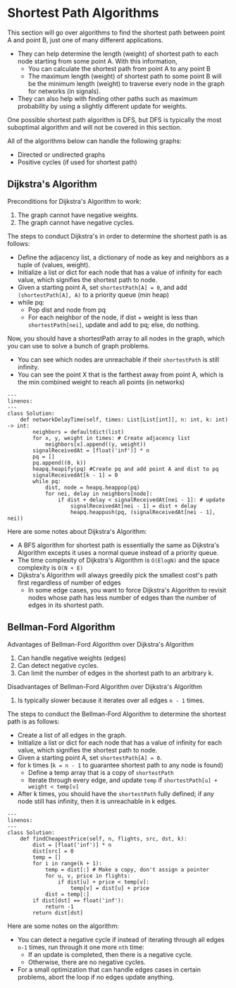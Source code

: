 # Shortest Path Algorithms
This section will go over algorithms to find the shortest path between point A and point B, just one of many different applications. 
- They can help determine the length (weight) of shortest path to each node starting from some point A. With this information, 
    - You can calculate the shortest path from point A to any point B
    - The maximum length (weight) of shortest path to some point B will be the minimum length (weight) to traverse every node in the graph for networks (in signals). 
- They can also help with finding other paths such as maximum probability by using a slightly different update for weights. 

One possible shortest path algorithm is DFS, but DFS is typically the most suboptimal algorithm and will not be covered in this section. 

All of the algorithms below can handle the following graphs:
- Directed or undirected graphs
- Positive cycles (if used for shortest path)

## Dijkstra's Algorithm
Preconditions for Dijkstra's Algorithm to work:
1. The graph cannot have negative weights. 
2. The graph cannot have negative cycles. 

The steps to conduct Dijkstra's in order to determine the shortest path is as follows:
- Define the adjacency list, a dictionary of node as key and neighbors as a tuple of (values, weight).  
- Initialize a list or dict for each node that has a value of infinity for each value, which signifies the shortest path to node.
- Given a starting point A, set `shortestPath[A] = 0`, and add `(shortestPath[A], A)` to a priority queue (min heap)
- while pq:
    - Pop dist and node from pq
    - For each neighbor of the node, if dist + weight is less than `shortestPath[nei]`, update and add to pq; else, do nothing. 

Now, you should have a shortestPath array to all nodes in the graph, which you can use to solve a bunch of graph problems. 
- You can see which nodes are unreachable if their `shortestPath` is still infinity. 
- You can see the point X that is the farthest away from point A, which is the min combined weight to reach all points (in networks)

```{code-block} python
---
linenos:
---
class Solution:
    def networkDelayTime(self, times: List[List[int]], n: int, k: int) -> int:
        neighbors = defaultdict(list)
        for x, y, weight in times: # Create adjacency list
            neighbors[x].append((y, weight)) 
        signalReceivedAt = [float('inf')] * n
        pq = []
        pq.append((0, k))
        heapq.heapify(pq) #Create pq and add point A and dist to pq
        signalReceivedAt[k - 1] = 0 
        while pq:
            dist, node = heapq.heappop(pq)
            for nei, delay in neighbors[node]:
                if dist + delay < signalReceivedAt[nei - 1]: # update
                    signalReceivedAt[nei - 1] = dist + delay
                    heapq.heappush(pq, (signalReceivedAt[nei - 1], nei))
```
Here are some notes about Dijkstra's Algorithm:
- A BFS algorithm for shortest path is essentially the same as Dijkstra's Algorithm excepts it uses a normal queue instead of a priority queue. 
- The time complexity of Dijkstra's Algorithm is `O(ElogN)` and the space complexity is `O(N + E)`
- Dijkstra's Algorithm will always greedily pick the smallest cost's path first regardless of number of edges
    - In some edge cases, you want to force Dijkstra's Algorithm to revisit nodes whose path has less number of edges than the number of edges in its shortest path. 

## Bellman-Ford Algorithm
Advantages of Bellman-Ford Algorithm over Dijkstra's Algorithm
1. Can handle negative weights (edges)
2. Can detect negative cycles.
3. Can limit the number of edges in the shortest path to an arbitrary k. 

Disadvantages of Bellman-Ford Algorithm over Dijkstra's Algorithm
1. Is typically slower because it iterates over all edges `n - 1` times.

The steps to conduct the Bellman-Ford Algorithm to determine the shortest path is as follows:
- Create a list of all edges in the graph. 
- Initialize a list or dict for each node that has a value of infinity for each value, which signifies the shortest path to node.
- Given a starting point A, set `shortestPath[A] = 0`.
- for k times (`k = n - 1` to guarantee shortest path to any node is found)
    - Define a temp array that is a copy of `shortestPath`
    - Iterate through every edge, and update `temp` if `shortestPath[u] + weight < temp[v]`
- After k times, you should have the `shortestPath` fully defined; if any node still has infinity, then it is unreachable in k edges. 

```{code-block} python
---
linenos:
---
class Solution:
    def findCheapestPrice(self, n, flights, src, dst, k):
        dist = [float('inf')] * n
        dist[src] = 0
        temp = []
        for i in range(k + 1): 
            temp = dist[:] # Make a copy, don't assign a pointer
            for u, v, price in flights:
                if dist[u] + price < temp[v]:
                    temp[v] = dist[u] + price
            dist = temp[:] 
        if dist[dst] == float('inf'):
            return -1
        return dist[dst]
```
Here are some notes on the algorithm:
- You can detect a negative cycle if instead of iterating through all edges `n-1` times, run through it one more `nth` time:
    - If an update is completed, then there is a negative cycle.
    - Otherwise, there are no negative cycles. 
- For a small optimization that can handle edges cases in certain problems, abort the loop if no edges update anything. 